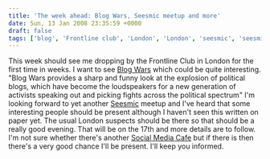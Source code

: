 ```yaml
---
title: 'The week ahead: Blog Wars, Seesmic meetup and more'
date: Sun, 13 Jan 2008 23:35:59 +0000
draft: false
tags: ['blog', 'Frontline club', 'London', 'London', 'seesmic', 'seesmic', 'social media', 'social media cafe', 'social networking']
---
```


This week should see me dropping by the Frontline Club in London for the first time in weeks. I want to see [Blog Wars](http://www.frontlineclub.com/club_events.php?event=1544) which could be quite interesting. "Blog Wars provides a sharp and funny look at the explosion of political blogs, which have become the loudspeakers for a new generation of activists speaking out and picking fights across the political spectrum" I'm looking forward to yet another [Seesmic](http://www.seesmic.com) meetup and I've heard that some interesting people should be present although I haven't seen this written on paper yet. The usual London suspects should be there so that should be a really good evening. That will be on the 17th and more details are to follow. I'm not sure whether there's another [Social Media Cafe](http://Londonsocialmediacafe.pbwiki.com/Second%20Prototyping%20Meeting%20080111) but if there is then there's a very good chance I'll be present. I'll keep you informed.